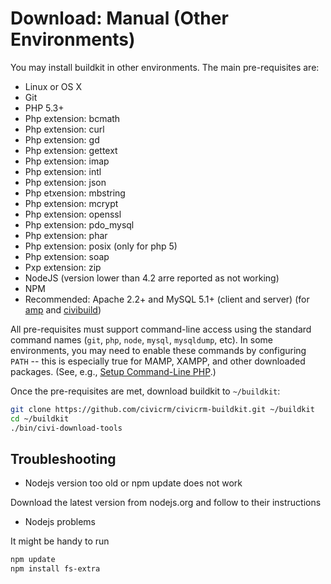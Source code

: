 # Download: Manual (Other Environments)

You may install buildkit in other environments. The main pre-requisites are:

 * Linux or OS X
 * Git
 * PHP 5.3+
 * Php extension: bcmath
 * Php extension: curl
 * Php extension: gd
 * Php extension: gettext
 * Php extension: imap
 * Php extension: intl
 * Php extension: json
 * Php etxension: mbstring
 * Php extension: mcrypt
 * Php extension: openssl
 * Php extension: pdo_mysql
 * Php extension: phar
 * Php extension: posix (only for php 5)
 * Php extension: soap
 * Pxp extension: zip
 * NodeJS (version lower than 4.2 arre reported as not working)
 * NPM 
 * Recommended: Apache 2.2+ and MySQL 5.1+ (client and server) (for [amp](https://github.com/totten/amp) and [civibuild](doc/civibuild.md))
 
All pre-requisites must support command-line access using the standard command
names (`git`, `php`, `node`, `mysql`, `mysqldump`, etc). In some environments,
you may need to enable these commands by configuring `PATH` -- this is especially
true for MAMP, XAMPP, and other downloaded packages.
(See, e.g., [Setup Command-Line PHP](http://wiki.civicrm.org/confluence/display/CRMDOC/Setup+Command-Line+PHP).)

Once the pre-requisites are met, download buildkit to `~/buildkit`:

```bash
git clone https://github.com/civicrm/civicrm-buildkit.git ~/buildkit
cd ~/buildkit
./bin/civi-download-tools
```

## Troubleshooting

* Nodejs version too old or npm update does not work

Download the latest version from nodejs.org and follow to their instructions

* Nodejs problems

It might be handy to run

```bash
npm update
npm install fs-extra
```
